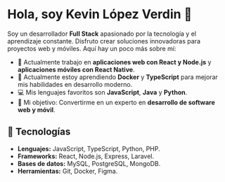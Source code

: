 # Hola, soy Kevin López Verdin 👋
Soy un desarrollador **Full Stack** apasionado por la tecnología y el aprendizaje constante. Disfruto crear soluciones innovadoras para proyectos web y móviles. Aquí hay un poco más sobre mí:

- 🚀 Actualmente trabajo en **aplicaciones web con React y Node.js** y **aplicaciones móviles con React Native**.
- 🌱 Actualmente estoy aprendiendo **Docker** y **TypeScript** para mejorar mis habilidades en desarrollo moderno.
- 💻 Mis lenguajes favoritos son **JavaScript**, **Java** y **Python**.
- 🎯 Mi objetivo: Convertirme en un experto en **desarrollo de software web y móvil**.

## 🔧 Tecnologías
- **Lenguajes:** JavaScript, TypeScript, Python, PHP.
- **Frameworks:** React, Node.js, Express, Laravel.
- **Bases de datos:** MySQL, PostgreSQL, MongoDB.
- **Herramientas:** Git, Docker, Figma.

